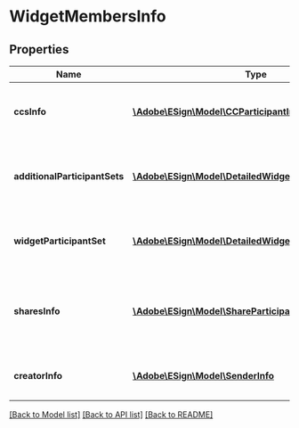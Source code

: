 # WidgetMembersInfo

## Properties
Name | Type | Description | Notes
------------ | ------------- | ------------- | -------------
**ccsInfo** | [**\Adobe\ESign\Model\CCParticipantInfo[]**](CCParticipantInfo.md) | Information of CC participants of the widget. | [optional] 
**additionalParticipantSets** | [**\Adobe\ESign\Model\DetailedWidgetParticipantSetInfo[]**](DetailedWidgetParticipantSetInfo.md) | Information about the widget additional participant Sets | [optional] 
**widgetParticipantSet** | [**\Adobe\ESign\Model\DetailedWidgetParticipantSetInfo**](DetailedWidgetParticipantSetInfo.md) | Information about the widget participant Set | [optional] 
**sharesInfo** | [**\Adobe\ESign\Model\ShareParticipantInfo[]**](ShareParticipantInfo.md) | Information of the participants with whom the widget has been shared. | [optional] 
**creatorInfo** | [**\Adobe\ESign\Model\SenderInfo**](SenderInfo.md) | Information of the creator of the widget. | [optional] 

[[Back to Model list]](../README.md#documentation-for-models) [[Back to API list]](../README.md#documentation-for-api-endpoints) [[Back to README]](../README.md)


